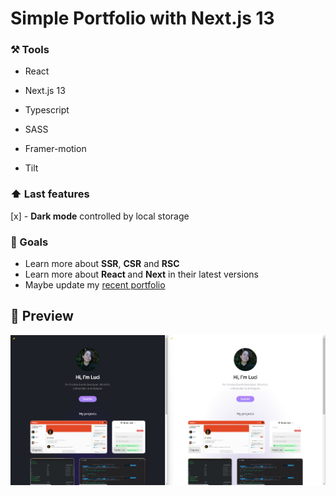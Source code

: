 # Simple Portfolio with Next.js 13

### ⚒️ Tools

- React
- Next.js 13
- Typescript
- SASS

- Framer-motion
- Tilt

### ⬆️ Last features

[x] - <b>Dark mode</b> controlled by local storage

### 🌱 Goals

- Learn more about <b>SSR</b>, <b>CSR</b> and <b>RSC</b>
- Learn more about <b>React </b> and <b>Next</b> in their latest versions
- Maybe update my <a href="https://lucilua.com.br/">recent portfolio</a>

## 🦝 Preview

<img src="./preview.png">
